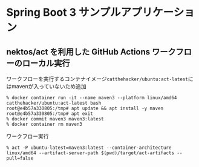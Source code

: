 # Spring Boot 3 サンプルアプリケーション

## nektos/act を利用した GitHub Actions ワークフローのローカル実行

ワークフローを実行するコンテナイメージ`catthehacker/ubuntu:act-latest`にはmavenが入っていないため追加
```
% docker container run -it --name maven3 --platform linux/amd64 catthehacker/ubuntu:act-latest bash
root@e4b57a330805:/tmp# apt update && apt install -y maven
root@e4b57a330805:/tmp# apt exit
% docker commit maven3 maven3:latest
% docker container rm maven3
```

ワークフロー実行
```
% act -P ubuntu-latest=maven3:latest --container-architecture linux/amd64 --artifact-server-path $(pwd)/target/act-artifacts --pull=false
```
